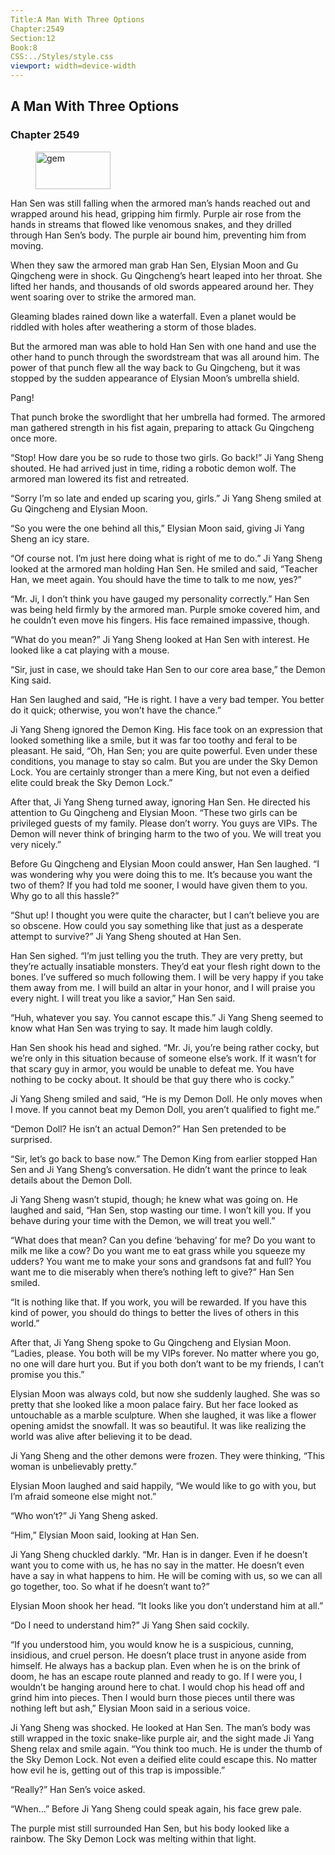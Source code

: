 ```yaml
---
Title:A Man With Three Options 
Chapter:2549 
Section:12 
Book:8 
CSS:../Styles/style.css 
viewport: width=device-width
---
```

  
## A Man With Three Options
### Chapter 2549
  
<figure>
	<img src="../Images/gem.gif" alt="gem" id="gem" width="120" height="60" />
</figure>
  

  
Han Sen was still falling when the armored man’s hands reached out and wrapped around his head, gripping him firmly. Purple air rose from the hands in streams that flowed like venomous snakes, and they drilled through Han Sen’s body. The purple air bound him, preventing him from moving.

When they saw the armored man grab Han Sen, Elysian Moon and Gu Qingcheng were in shock. Gu Qingcheng’s heart leaped into her throat. She lifted her hands, and thousands of old swords appeared around her. They went soaring over to strike the armored man.

Gleaming blades rained down like a waterfall. Even a planet would be riddled with holes after weathering a storm of those blades.

But the armored man was able to hold Han Sen with one hand and use the other hand to punch through the swordstream that was all around him. The power of that punch flew all the way back to Gu Qingcheng, but it was stopped by the sudden appearance of Elysian Moon’s umbrella shield.

Pang!

That punch broke the swordlight that her umbrella had formed. The armored man gathered strength in his fist again, preparing to attack Gu Qingcheng once more.

“Stop! How dare you be so rude to those two girls. Go back!” Ji Yang Sheng shouted. He had arrived just in time, riding a robotic demon wolf. The armored man lowered its fist and retreated.

“Sorry I’m so late and ended up scaring you, girls.” Ji Yang Sheng smiled at Gu Qingcheng and Elysian Moon.

“So you were the one behind all this,” Elysian Moon said, giving Ji Yang Sheng an icy stare.

“Of course not. I’m just here doing what is right of me to do.” Ji Yang Sheng looked at the armored man holding Han Sen. He smiled and said, “Teacher Han, we meet again. You should have the time to talk to me now, yes?”

“Mr. Ji, I don’t think you have gauged my personality correctly.” Han Sen was being held firmly by the armored man. Purple smoke covered him, and he couldn’t even move his fingers. His face remained impassive, though.

“What do you mean?” Ji Yang Sheng looked at Han Sen with interest. He looked like a cat playing with a mouse.

“Sir, just in case, we should take Han Sen to our core area base,” the Demon King said.

Han Sen laughed and said, “He is right. I have a very bad temper. You better do it quick; otherwise, you won’t have the chance.”

Ji Yang Sheng ignored the Demon King. His face took on an expression that looked something like a smile, but it was far too toothy and feral to be pleasant. He said, “Oh, Han Sen; you are quite powerful. Even under these conditions, you manage to stay so calm. But you are under the Sky Demon Lock. You are certainly stronger than a mere King, but not even a deified elite could break the Sky Demon Lock.”

After that, Ji Yang Sheng turned away, ignoring Han Sen. He directed his attention to Gu Qingcheng and Elysian Moon. “These two girls can be privileged guests of my family. Please don’t worry. You guys are VIPs. The Demon will never think of bringing harm to the two of you. We will treat you very nicely.”

Before Gu Qingcheng and Elysian Moon could answer, Han Sen laughed. “I was wondering why you were doing this to me. It’s because you want the two of them? If you had told me sooner, I would have given them to you. Why go to all this hassle?”

“Shut up! I thought you were quite the character, but I can’t believe you are so obscene. How could you say something like that just as a desperate attempt to survive?” Ji Yang Sheng shouted at Han Sen.

Han Sen sighed. “I’m just telling you the truth. They are very pretty, but they’re actually insatiable monsters. They’d eat your flesh right down to the bones. I’ve suffered so much following them. I will be very happy if you take them away from me. I will build an altar in your honor, and I will praise you every night. I will treat you like a savior,” Han Sen said.

“Huh, whatever you say. You cannot escape this.” Ji Yang Sheng seemed to know what Han Sen was trying to say. It made him laugh coldly.

Han Sen shook his head and sighed. “Mr. Ji, you’re being rather cocky, but we’re only in this situation because of someone else’s work. If it wasn’t for that scary guy in armor, you would be unable to defeat me. You have nothing to be cocky about. It should be that guy there who is cocky.”

Ji Yang Sheng smiled and said, “He is my Demon Doll. He only moves when I move. If you cannot beat my Demon Doll, you aren’t qualified to fight me.”

“Demon Doll? He isn’t an actual Demon?” Han Sen pretended to be surprised.

“Sir, let’s go back to base now.” The Demon King from earlier stopped Han Sen and Ji Yang Sheng’s conversation. He didn’t want the prince to leak details about the Demon Doll.

Ji Yang Sheng wasn’t stupid, though; he knew what was going on. He laughed and said, “Han Sen, stop wasting our time. I won’t kill you. If you behave during your time with the Demon, we will treat you well.”

“What does that mean? Can you define ‘behaving’ for me? Do you want to milk me like a cow? Do you want me to eat grass while you squeeze my udders? You want me to make your sons and grandsons fat and full? You want me to die miserably when there’s nothing left to give?” Han Sen smiled.

“It is nothing like that. If you work, you will be rewarded. If you have this kind of power, you should do things to better the lives of others in this world.”

After that, Ji Yang Sheng spoke to Gu Qingcheng and Elysian Moon. “Ladies, please. You both will be my VIPs forever. No matter where you go, no one will dare hurt you. But if you both don’t want to be my friends, I can’t promise you this.”

Elysian Moon was always cold, but now she suddenly laughed. She was so pretty that she looked like a moon palace fairy. But her face looked as untouchable as a marble sculpture. When she laughed, it was like a flower opening amidst the snowfall. It was so beautiful. It was like realizing the world was alive after believing it to be dead.

Ji Yang Sheng and the other demons were frozen. They were thinking, “This woman is unbelievably pretty.”

Elysian Moon laughed and said happily, “We would like to go with you, but I’m afraid someone else might not.”

“Who won’t?” Ji Yang Sheng asked.

“Him,” Elysian Moon said, looking at Han Sen.

Ji Yang Sheng chuckled darkly. “Mr. Han is in danger. Even if he doesn’t want you to come with us, he has no say in the matter. He doesn’t even have a say in what happens to him. He will be coming with us, so we can all go together, too. So what if he doesn’t want to?”

Elysian Moon shook her head. “It looks like you don’t understand him at all.”

“Do I need to understand him?” Ji Yang Shen said cockily.

“If you understood him, you would know he is a suspicious, cunning, insidious, and cruel person. He doesn’t place trust in anyone aside from himself. He always has a backup plan. Even when he is on the brink of doom, he has an escape route planned and ready to go. If I were you, I wouldn’t be hanging around here to chat. I would chop his head off and grind him into pieces. Then I would burn those pieces until there was nothing left but ash,” Elysian Moon said in a serious voice.

Ji Yang Sheng was shocked. He looked at Han Sen. The man’s body was still wrapped in the toxic snake-like purple air, and the sight made Ji Yang Sheng relax and smile again. “You think too much. He is under the thumb of the Sky Demon Lock. Not even a deified elite could escape this. No matter how evil he is, getting out of this trap is impossible.”

“Really?” Han Sen’s voice asked.

“When…” Before Ji Yang Sheng could speak again, his face grew pale.

The purple mist still surrounded Han Sen, but his body looked like a rainbow. The Sky Demon Lock was melting within that light.